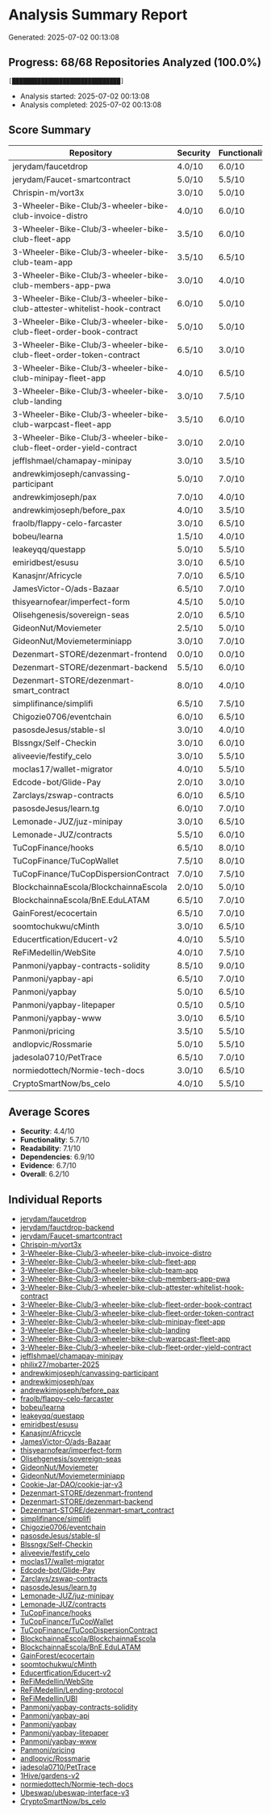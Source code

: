 # Analysis Summary Report

Generated: 2025-07-02 00:13:08

## Progress: 68/68 Repositories Analyzed (100.0%)
```
[██████████████████████████████]
```

- Analysis started: 2025-07-02 00:13:08
- Analysis completed: 2025-07-02 00:13:08

## Score Summary

| Repository | Security | Functionality | Readability | Dependencies | Evidence | Overall |
|------------|----------|--------------|-------------|--------------|----------|----------|
| jerydam/faucetdrop | 4.0/10 | 6.0/10 | 7.5/10 | 6.0/10 | 8.0/10 | 6.2/10 |
| jerydam/Faucet-smartcontract | 5.0/10 | 5.5/10 | 7.0/10 | 8.0/10 | 6.5/10 | 6.4/10 |
| Chrispin-m/vort3x | 3.0/10 | 5.0/10 | 7.5/10 | 9.0/10 | 6.0/10 | 6.1/10 |
| 3-Wheeler-Bike-Club/3-wheeler-bike-club-invoice-distro | 4.0/10 | 6.0/10 | 7.5/10 | 8.0/10 | 6.0/10 | 6.3/10 |
| 3-Wheeler-Bike-Club/3-wheeler-bike-club-fleet-app | 3.5/10 | 6.0/10 | 7.5/10 | 8.5/10 | 7.0/10 | 6.5/10 |
| 3-Wheeler-Bike-Club/3-wheeler-bike-club-team-app | 3.5/10 | 6.5/10 | 7.0/10 | 8.0/10 | 7.0/10 | 6.4/10 |
| 3-Wheeler-Bike-Club/3-wheeler-bike-club-members-app-pwa | 3.0/10 | 4.0/10 | 7.5/10 | 7.0/10 | 8.0/10 | 6.0/10 |
| 3-Wheeler-Bike-Club/3-wheeler-bike-club-attester-whitelist-hook-contract | 6.0/10 | 5.0/10 | 9.0/10 | 9.0/10 | 8.0/10 | 7.4/10 |
| 3-Wheeler-Bike-Club/3-wheeler-bike-club-fleet-order-book-contract | 5.0/10 | 5.0/10 | 6.0/10 | 7.0/10 | 6.0/10 | 5.8/10 |
| 3-Wheeler-Bike-Club/3-wheeler-bike-club-fleet-order-token-contract | 6.5/10 | 3.0/10 | 7.5/10 | 8.0/10 | 7.0/10 | 6.4/10 |
| 3-Wheeler-Bike-Club/3-wheeler-bike-club-minipay-fleet-app | 4.0/10 | 6.5/10 | 7.5/10 | 8.0/10 | 7.0/10 | 6.6/10 |
| 3-Wheeler-Bike-Club/3-wheeler-bike-club-landing | 3.0/10 | 7.5/10 | 8.0/10 | 9.0/10 | 7.0/10 | 7.0/10 |
| 3-Wheeler-Bike-Club/3-wheeler-bike-club-warpcast-fleet-app | 3.5/10 | 6.0/10 | 6.5/10 | 7.0/10 | 8.0/10 | 6.2/10 |
| 3-Wheeler-Bike-Club/3-wheeler-bike-club-fleet-order-yield-contract | 3.0/10 | 2.0/10 | 6.5/10 | 8.5/10 | 6.0/10 | 5.2/10 |
| jeffIshmael/chamapay-minipay | 3.0/10 | 3.5/10 | 6.5/10 | 5.0/10 | 2.0/10 | 4.0/10 |
| andrewkimjoseph/canvassing-participant | 5.0/10 | 7.0/10 | 8.0/10 | 8.5/10 | 7.5/10 | 7.2/10 |
| andrewkimjoseph/pax | 7.0/10 | 4.0/10 | 7.5/10 | 8.5/10 | 8.0/10 | 7.0/10 |
| andrewkimjoseph/before_pax | 4.0/10 | 3.5/10 | 5.0/10 | 6.0/10 | 7.5/10 | 5.2/10 |
| fraolb/flappy-celo-farcaster | 3.0/10 | 6.5/10 | 8.0/10 | 7.0/10 | 6.0/10 | 6.1/10 |
| bobeu/learna | 1.5/10 | 4.0/10 | 6.5/10 | 7.0/10 | 5.5/10 | 4.9/10 |
| leakeyqq/questapp | 5.0/10 | 5.5/10 | 7.0/10 | 5.5/10 | 7.5/10 | 6.1/10 |
| emiridbest/esusu | 3.0/10 | 6.5/10 | 7.5/10 | 7.0/10 | 6.0/10 | 6.0/10 |
| Kanasjnr/Africycle | 7.0/10 | 6.5/10 | 9.0/10 | 8.5/10 | 8.0/10 | 7.8/10 |
| JamesVictor-O/ads-Bazaar | 6.5/10 | 7.0/10 | 7.5/10 | 8.0/10 | 7.5/10 | 7.3/10 |
| thisyearnofear/imperfect-form | 4.5/10 | 5.0/10 | 6.0/10 | 7.0/10 | 5.5/10 | 5.6/10 |
| Olisehgenesis/sovereign-seas | 2.0/10 | 6.5/10 | 6.0/10 | 5.5/10 | 6.0/10 | 5.2/10 |
| GideonNut/Moviemeter | 2.5/10 | 5.0/10 | 7.0/10 | 6.5/10 | 5.5/10 | 5.3/10 |
| GideonNut/Moviemeterminiapp | 3.0/10 | 7.0/10 | 6.5/10 | 6.0/10 | 7.5/10 | 6.0/10 |
| Dezenmart-STORE/dezenmart-frontend | 0.0/10 | 0.0/10 | 1.5/10 | 0.0/10 | 0.0/10 | 0.3/10 |
| Dezenmart-STORE/dezenmart-backend | 5.5/10 | 6.0/10 | 7.5/10 | 8.0/10 | 6.5/10 | 6.7/10 |
| Dezenmart-STORE/dezenmart-smart_contract | 8.0/10 | 4.0/10 | 3.0/10 | 7.5/10 | 5.0/10 | 5.5/10 |
| simplifinance/simplifi | 6.5/10 | 7.5/10 | 8.0/10 | 7.5/10 | 8.0/10 | 7.5/10 |
| Chigozie0706/eventchain | 6.0/10 | 6.5/10 | 7.5/10 | 5.0/10 | 7.0/10 | 6.4/10 |
| pasosdeJesus/stable-sl | 3.0/10 | 4.0/10 | 6.5/10 | 6.0/10 | 5.0/10 | 4.9/10 |
| Blssngx/Self-Checkin | 3.0/10 | 6.0/10 | 8.0/10 | 7.0/10 | 6.5/10 | 6.0/10 |
| aliveevie/festify_celo | 3.0/10 | 5.5/10 | 6.5/10 | 7.5/10 | 6.0/10 | 5.7/10 |
| moclas17/wallet-migrator | 4.0/10 | 5.5/10 | 6.0/10 | 5.0/10 | 6.5/10 | 5.4/10 |
| Edcode-bot/Glide-Pay | 2.0/10 | 3.0/10 | 7.0/10 | 4.0/10 | 5.0/10 | 4.2/10 |
| Zarclays/zswap-contracts | 6.0/10 | 6.5/10 | 7.0/10 | 7.5/10 | 7.0/10 | 6.8/10 |
| pasosdeJesus/learn.tg | 6.0/10 | 7.0/10 | 6.5/10 | 5.0/10 | 7.5/10 | 6.4/10 |
| Lemonade-JUZ/juz-minipay | 3.0/10 | 6.5/10 | 7.0/10 | 8.0/10 | 7.5/10 | 6.4/10 |
| Lemonade-JUZ/contracts | 5.5/10 | 6.0/10 | 7.0/10 | 8.0/10 | 8.5/10 | 7.0/10 |
| TuCopFinance/hooks | 6.5/10 | 8.0/10 | 9.0/10 | 9.5/10 | 8.5/10 | 8.3/10 |
| TuCopFinance/TuCopWallet | 7.5/10 | 8.0/10 | 9.0/10 | 8.5/10 | 8.5/10 | 8.3/10 |
| TuCopFinance/TuCopDispersionContract | 7.0/10 | 7.5/10 | 8.5/10 | 7.0/10 | 8.0/10 | 7.6/10 |
| BlockchainnaEscola/BlockchainnaEscola | 2.0/10 | 5.0/10 | 9.0/10 | 3.0/10 | 4.0/10 | 4.8/10 |
| BlockchainnaEscola/BnE.EduLATAM | 6.5/10 | 7.0/10 | 7.0/10 | 8.0/10 | 8.5/10 | 7.4/10 |
| GainForest/ecocertain | 6.5/10 | 7.0/10 | 8.0/10 | 7.5/10 | 8.5/10 | 7.5/10 |
| soomtochukwu/cMinth | 3.0/10 | 6.5/10 | 7.0/10 | 6.0/10 | 7.5/10 | 6.2/10 |
| Educertfication/Educert-v2 | 4.0/10 | 5.5/10 | 6.5/10 | 7.0/10 | 6.0/10 | 5.8/10 |
| ReFiMedellin/WebSite | 4.0/10 | 7.5/10 | 7.0/10 | 6.5/10 | 8.5/10 | 6.7/10 |
| Panmoni/yapbay-contracts-solidity | 8.5/10 | 9.0/10 | 9.5/10 | 9.0/10 | 9.0/10 | 9.0/10 |
| Panmoni/yapbay-api | 6.5/10 | 7.0/10 | 9.0/10 | 8.5/10 | 8.0/10 | 7.8/10 |
| Panmoni/yapbay | 5.0/10 | 6.5/10 | 8.0/10 | 8.5/10 | 7.5/10 | 7.1/10 |
| Panmoni/yapbay-litepaper | 0.5/10 | 0.5/10 | 7.0/10 | 0.0/10 | 0.0/10 | 1.6/10 |
| Panmoni/yapbay-www | 3.0/10 | 6.5/10 | 7.0/10 | 8.0/10 | 7.5/10 | 6.4/10 |
| Panmoni/pricing | 3.5/10 | 5.5/10 | 7.5/10 | 7.0/10 | 6.0/10 | 6.0/10 |
| andlopvic/Rossmarie | 5.0/10 | 5.5/10 | 7.0/10 | 7.0/10 | 8.0/10 | 6.5/10 |
| jadesola0710/PetTrace | 6.5/10 | 7.0/10 | 7.5/10 | 8.0/10 | 7.0/10 | 7.2/10 |
| normiedottech/Normie-tech-docs | 3.0/10 | 6.5/10 | 6.0/10 | 4.0/10 | 5.5/10 | 5.0/10 |
| CryptoSmartNow/bs_celo | 4.0/10 | 5.5/10 | 6.0/10 | 6.5/10 | 7.5/10 | 5.9/10 |

## Average Scores

- **Security**: 4.4/10
- **Functionality**: 5.7/10
- **Readability**: 7.1/10
- **Dependencies**: 6.9/10
- **Evidence**: 6.7/10
- **Overall**: 6.2/10

## Individual Reports

- [jerydam/faucetdrop](./jerydam-faucetdrop-analysis.md)
- [jerydam/fauctdrop-backend](./jerydam-fauctdrop-backend-analysis.md)
- [jerydam/Faucet-smartcontract](./jerydam-Faucet-smartcontract-analysis.md)
- [Chrispin-m/vort3x](./Chrispin-m-vort3x-analysis.md)
- [3-Wheeler-Bike-Club/3-wheeler-bike-club-invoice-distro](./3-Wheeler-Bike-Club-3-wheeler-bike-club-invoice-distro-analysis.md)
- [3-Wheeler-Bike-Club/3-wheeler-bike-club-fleet-app](./3-Wheeler-Bike-Club-3-wheeler-bike-club-fleet-app-analysis.md)
- [3-Wheeler-Bike-Club/3-wheeler-bike-club-team-app](./3-Wheeler-Bike-Club-3-wheeler-bike-club-team-app-analysis.md)
- [3-Wheeler-Bike-Club/3-wheeler-bike-club-members-app-pwa](./3-Wheeler-Bike-Club-3-wheeler-bike-club-members-app-pwa-analysis.md)
- [3-Wheeler-Bike-Club/3-wheeler-bike-club-attester-whitelist-hook-contract](./3-Wheeler-Bike-Club-3-wheeler-bike-club-attester-whitelist-hook-contract-analysis.md)
- [3-Wheeler-Bike-Club/3-wheeler-bike-club-fleet-order-book-contract](./3-Wheeler-Bike-Club-3-wheeler-bike-club-fleet-order-book-contract-analysis.md)
- [3-Wheeler-Bike-Club/3-wheeler-bike-club-fleet-order-token-contract](./3-Wheeler-Bike-Club-3-wheeler-bike-club-fleet-order-token-contract-analysis.md)
- [3-Wheeler-Bike-Club/3-wheeler-bike-club-minipay-fleet-app](./3-Wheeler-Bike-Club-3-wheeler-bike-club-minipay-fleet-app-analysis.md)
- [3-Wheeler-Bike-Club/3-wheeler-bike-club-landing](./3-Wheeler-Bike-Club-3-wheeler-bike-club-landing-analysis.md)
- [3-Wheeler-Bike-Club/3-wheeler-bike-club-warpcast-fleet-app](./3-Wheeler-Bike-Club-3-wheeler-bike-club-warpcast-fleet-app-analysis.md)
- [3-Wheeler-Bike-Club/3-wheeler-bike-club-fleet-order-yield-contract](./3-Wheeler-Bike-Club-3-wheeler-bike-club-fleet-order-yield-contract-analysis.md)
- [jeffIshmael/chamapay-minipay](./jeffIshmael-chamapay-minipay-analysis.md)
- [philix27/mobarter-2025](./philix27-mobarter-2025-analysis.md)
- [andrewkimjoseph/canvassing-participant](./andrewkimjoseph-canvassing-participant-analysis.md)
- [andrewkimjoseph/pax](./andrewkimjoseph-pax-analysis.md)
- [andrewkimjoseph/before_pax](./andrewkimjoseph-before_pax-analysis.md)
- [fraolb/flappy-celo-farcaster](./fraolb-flappy-celo-farcaster-analysis.md)
- [bobeu/learna](./bobeu-learna-analysis.md)
- [leakeyqq/questapp](./leakeyqq-questapp-analysis.md)
- [emiridbest/esusu](./emiridbest-esusu-analysis.md)
- [Kanasjnr/Africycle](./Kanasjnr-Africycle-analysis.md)
- [JamesVictor-O/ads-Bazaar](./JamesVictor-O-ads-Bazaar-analysis.md)
- [thisyearnofear/imperfect-form](./thisyearnofear-imperfect-form-analysis.md)
- [Olisehgenesis/sovereign-seas](./Olisehgenesis-sovereign-seas-analysis.md)
- [GideonNut/Moviemeter](./GideonNut-Moviemeter-analysis.md)
- [GideonNut/Moviemeterminiapp](./GideonNut-Moviemeterminiapp-analysis.md)
- [Cookie-Jar-DAO/cookie-jar-v3](./Cookie-Jar-DAO-cookie-jar-v3-analysis.md)
- [Dezenmart-STORE/dezenmart-frontend](./Dezenmart-STORE-dezenmart-frontend-analysis.md)
- [Dezenmart-STORE/dezenmart-backend](./Dezenmart-STORE-dezenmart-backend-analysis.md)
- [Dezenmart-STORE/dezenmart-smart_contract](./Dezenmart-STORE-dezenmart-smart_contract-analysis.md)
- [simplifinance/simplifi](./simplifinance-simplifi-analysis.md)
- [Chigozie0706/eventchain](./Chigozie0706-eventchain-analysis.md)
- [pasosdeJesus/stable-sl](./pasosdeJesus-stable-sl-analysis.md)
- [Blssngx/Self-Checkin](./Blssngx-Self-Checkin-analysis.md)
- [aliveevie/festify_celo](./aliveevie-festify_celo-analysis.md)
- [moclas17/wallet-migrator](./moclas17-wallet-migrator-analysis.md)
- [Edcode-bot/Glide-Pay](./Edcode-bot-Glide-Pay-analysis.md)
- [Zarclays/zswap-contracts](./Zarclays-zswap-contracts-analysis.md)
- [pasosdeJesus/learn.tg](./pasosdeJesus-learn.tg-analysis.md)
- [Lemonade-JUZ/juz-minipay](./Lemonade-JUZ-juz-minipay-analysis.md)
- [Lemonade-JUZ/contracts](./Lemonade-JUZ-contracts-analysis.md)
- [TuCopFinance/hooks](./TuCopFinance-hooks-analysis.md)
- [TuCopFinance/TuCopWallet](./TuCopFinance-TuCopWallet-analysis.md)
- [TuCopFinance/TuCopDispersionContract](./TuCopFinance-TuCopDispersionContract-analysis.md)
- [BlockchainnaEscola/BlockchainnaEscola](./BlockchainnaEscola-BlockchainnaEscola-analysis.md)
- [BlockchainnaEscola/BnE.EduLATAM](./BlockchainnaEscola-BnE.EduLATAM-analysis.md)
- [GainForest/ecocertain](./GainForest-ecocertain-analysis.md)
- [soomtochukwu/cMinth](./soomtochukwu-cMinth-analysis.md)
- [Educertfication/Educert-v2](./Educertfication-Educert-v2-analysis.md)
- [ReFiMedellin/WebSite](./ReFiMedellin-WebSite-analysis.md)
- [ReFiMedellin/Lending-protocol](./ReFiMedellin-Lending-protocol-analysis.md)
- [ReFiMedellin/UBI](./ReFiMedellin-UBI-analysis.md)
- [Panmoni/yapbay-contracts-solidity](./Panmoni-yapbay-contracts-solidity-analysis.md)
- [Panmoni/yapbay-api](./Panmoni-yapbay-api-analysis.md)
- [Panmoni/yapbay](./Panmoni-yapbay-analysis.md)
- [Panmoni/yapbay-litepaper](./Panmoni-yapbay-litepaper-analysis.md)
- [Panmoni/yapbay-www](./Panmoni-yapbay-www-analysis.md)
- [Panmoni/pricing](./Panmoni-pricing-analysis.md)
- [andlopvic/Rossmarie](./andlopvic-Rossmarie-analysis.md)
- [jadesola0710/PetTrace](./jadesola0710-PetTrace-analysis.md)
- [1Hive/gardens-v2](./1Hive-gardens-v2-analysis.md)
- [normiedottech/Normie-tech-docs](./normiedottech-Normie-tech-docs-analysis.md)
- [Ubeswap/ubeswap-interface-v3](./Ubeswap-ubeswap-interface-v3-analysis.md)
- [CryptoSmartNow/bs_celo](./CryptoSmartNow-bs_celo-analysis.md)
